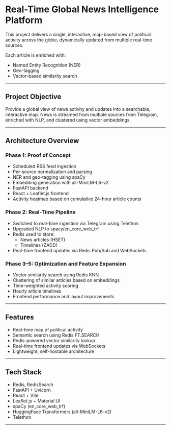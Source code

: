 # Real-Time Global News Intelligence Platform

This project delivers a single, interactive, map-based view of political activity across the globe, dynamically updated from multiple real-time sources.

Each article is enriched with:
- Named Entity Recognition (NER)
- Geo-tagging
- Vector-based similarity search

---

## Project Objective

Provide a global view of news activity and updates into a searchable, interactive map. News is streamed from multiple sources from Telegram, enriched with NLP, and clustered using vector embeddings.

---

## Architecture Overview

### Phase 1: Proof of Concept
- Scheduled RSS feed ingestion
- Per-source normalization and parsing
- NER and geo-tagging using spaCy
- Embedding generation with all-MiniLM-L6-v2
- FastAPI backend
- React + Leaflet.js frontend
- Activity heatmap based on cumulative 24-hour article counts

### Phase 2: Real-Time Pipeline
- Switched to real-time ingestion via Telegram using Telethon
- Upgraded NLP to spacy/en_core_web_trf
- Redis used to store:
  - News articles (HSET)
  - Timelines (ZADD)
- Real-time frontend updates via Redis Pub/Sub and WebSockets

### Phase 3–5: Optimization and Feature Expansion
- Vector similarity search using Redis KNN
- Clustering of similar articles based on embeddings
- Time-weighted activity scoring
- Hourly article timelines
- Frontend performance and layout improvements

---

## Features

- Real-time map of political activity
- Semantic search using Redis FT.SEARCH
- Redis-powered vector similarity lookup
- Real-time frontend updates via WebSockets
- Lightweight, self-hostable architecture

---

## Tech Stack

- Redis, RedisSearch
- FastAPI + Uvicorn
- React + Vite
- Leaflet.js + Material UI
- spaCy (en_core_web_trf)
- HuggingFace Transformers (all-MiniLM-L6-v2)
- Telethon

---
